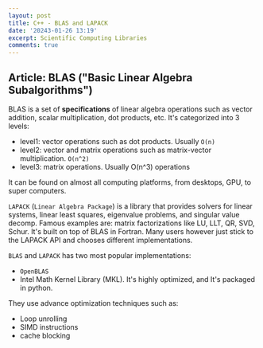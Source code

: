 ```yaml
---
layout: post
title: C++ - BLAS and LAPACK
date: '20243-01-26 13:19'
excerpt: Scientific Computing Libraries
comments: true
---
```


## Article: BLAS ("Basic Linear Algebra Subalgorithms")

BLAS is a set of **specifications** of linear algebra operations such as vector addition, scalar multiplication, dot products, etc. It's categorized into 3 levels: 

- level1: vector operations such as dot products. Usually `O(n)`
- level2: vector and matrix operations such as matrix-vector multiplication. `O(n^2)`
- level3: matrix operations. Usually O(n^3) operations

It can be found on almost all computing platforms, from desktops, GPU, to super computers. 

`LAPACK`  (`Linear Algebra Package`) is a library that provides solvers for linear systems, linear least squares, eigenvalue problems, and singular value decomp. Famous examples are: matrix factorizations like LU, LLT, QR, SVD, Schur. It's built on top of BLAS in Fortran. Many users however just stick to the LAPACK API and chooses different implementations.

`BLAS` and `LAPACK` has two most popular implementations:
- `OpenBLAS` 
- Intel Math Kernel Library (MKL). It's highly optimized, and  It's packaged in python.

They use advance optimization techniques such as:

- Loop unrolling
- SIMD instructions
- cache blocking